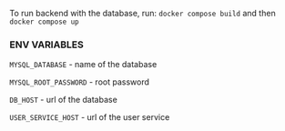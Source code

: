 To run backend with the database, run: 
```docker compose build``` and then ```docker compose up```

### ENV VARIABLES

```MYSQL_DATABASE``` - name of the database

```MYSQL_ROOT_PASSWORD``` -  root password

```DB_HOST``` - url of the database

```USER_SERVICE_HOST``` - url of the user service
